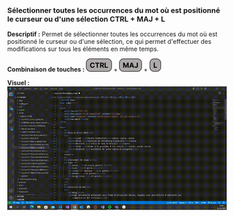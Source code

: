 ### Sélectionner toutes les occurrences du mot où est positionné le curseur ou d'une sélection CTRL + MAJ + L 

**Descriptif :** Permet de sélectionner toutes les occurrences du mot où est positionné le curseur ou d'une sélection, ce qui permet d'effectuer des modifications sur tous les éléments en même temps.

**Combinaison de touches :** ![ctrl](../touches/CTRL.png) + ![maj](../touches/MAJ.png) + ![l](../touches/L.png)

**Visuel :** ![Sélectionner toutes les occurrences du mot où est positionné le curseur ou d'une sélection CTRL + MAJ + L ](./gifs/Ctrl-Maj-L.gif)